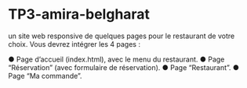 # TP3-amira-belgharat
un site web responsive de quelques pages pour le restaurant de votre choix. Vous devrez intégrer les 4 pages :

● Page d’accueil (index.html), avec le menu du restaurant.
● Page “Réservation” (avec formulaire de réservation).
● Page “Restaurant”.
● Page “Ma commande”.
